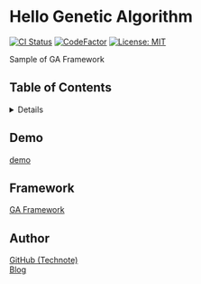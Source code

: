 # Hello Genetic Algorithm

[![CI Status](https://github.com/technote-space/hello-genetic-algorithm/workflows/CI/badge.svg)](https://github.com/technote-space/hello-genetic-algorithm/actions)
[![CodeFactor](https://www.codefactor.io/repository/github/technote-space/hello-genetic-algorithm/badge)](https://www.codefactor.io/repository/github/technote-space/hello-genetic-algorithm)
[![License: MIT](https://img.shields.io/badge/License-MIT-blue.svg)](https://github.com/technote-space/hello-genetic-algorithm/blob/master/LICENSE)

Sample of GA Framework

## Table of Contents

<!-- START doctoc generated TOC please keep comment here to allow auto update -->
<!-- DON'T EDIT THIS SECTION, INSTEAD RE-RUN doctoc TO UPDATE -->
<details>
<summary>Details</summary>

- [Demo](#demo)
- [Framework](#framework)
- [Author](#author)

</details>
<!-- END doctoc generated TOC please keep comment here to allow auto update -->

## Demo
[demo](https://technote-space.github.io/ga-framework/samples/hello-genetic-algorithm)

## Framework
[GA Framework](https://github.com/technote-space/ga-framework)

## Author
[GitHub (Technote)](https://github.com/technote-space)  
[Blog](https://technote.space)

